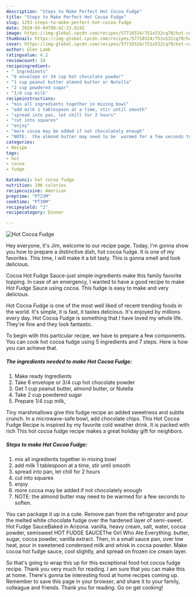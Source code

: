 ```yaml
---
description: "Steps to Make Perfect Hot Cocoa Fudge"
title: "Steps to Make Perfect Hot Cocoa Fudge"
slug: 1293-steps-to-make-perfect-hot-cocoa-fudge
date: 2020-05-04T08:42:23.624Z
image: https://img-global.cpcdn.com/recipes/57710324/751x532cq70/hot-cocoa-fudge-recipe-main-photo.jpg
thumbnail: https://img-global.cpcdn.com/recipes/57710324/751x532cq70/hot-cocoa-fudge-recipe-main-photo.jpg
cover: https://img-global.cpcdn.com/recipes/57710324/751x532cq70/hot-cocoa-fudge-recipe-main-photo.jpg
author: Glen Lamb
ratingvalue: 4.2
reviewcount: 10
recipeingredient:
- " Ingredients"
- "6 envelope or 34 cup hot chocolate powder"
- "1 cup peanut butter almond butter or Nutella"
- "2 cup powdered sugar"
- "1/4 cup milk"
recipeinstructions:
- "mix all ingredients together in mixing bowl"
- "add milk 1 tablespoon at a time, stir until smooth"
- "spread into pan, let chill for 2 hours"
- "cut into squares"
- "enjoy"
- "more cocoa may be added if not chocolately enough"
- "NOTE:  the almond butter may need to be  warmed for a few seconds to soften."
categories:
- Recipe
tags:
- hot
- cocoa
- fudge

katakunci: hot cocoa fudge 
nutrition: 296 calories
recipecuisine: American
preptime: "PT23M"
cooktime: "PT30M"
recipeyield: "2"
recipecategory: Dinner

---
```



![Hot Cocoa Fudge](https://img-global.cpcdn.com/recipes/57710324/751x532cq70/hot-cocoa-fudge-recipe-main-photo.jpg)

Hey everyone, it's Jim, welcome to our recipe page. Today, I'm gonna show you how to prepare a distinctive dish, hot cocoa fudge. It is one of my favorites. This time, I will make it a bit tasty. This is gonna smell and look delicious.

Cocoa Hot Fudge Sauce-just simple ingredients make this family favorite topping. In case of an emergency, I wanted to have a good recipe to make Hot Fudge Sauce using cocoa. This fudge is easy to make and very delicious.

Hot Cocoa Fudge is one of the most well liked of recent trending foods in the world. It's simple, it is fast, it tastes delicious. It's enjoyed by millions every day. Hot Cocoa Fudge is something that I have loved my whole life. They're fine and they look fantastic.


To begin with this particular recipe, we have to prepare a few components. You can cook hot cocoa fudge using 5 ingredients and 7 steps. Here is how you can achieve that.

<!--inarticleads1-->

##### The ingredients needed to make Hot Cocoa Fudge:

1. Make ready  Ingredients
1. Take 6 envelope or 3/4 cup hot chocolate powder
1. Get 1 cup peanut butter, almond butter, or Nutella
1. Take 2 cup powdered sugar
1. Prepare 1/4 cup milk,


Tiny marshmallows give this fudge recipe an added sweetness and subtle crunch. In a microwave-safe bowl, add chocolate chips. This Hot Cocoa Fudge Recipe is inspired by my favorite cold weather drink. It is packed with rich This hot cocoa fudge recipe makes a great holiday gift for neighbors. 

<!--inarticleads2-->

##### Steps to make Hot Cocoa Fudge:

1. mix all ingredients together in mixing bowl
1. add milk 1 tablespoon at a time, stir until smooth
1. spread into pan, let chill for 2 hours
1. cut into squares
1. enjoy
1. more cocoa may be added if not chocolately enough
1. NOTE:  the almond butter may need to be  warmed for a few seconds to soften.


You can package it up in a cute. Remove pan from the refrigerator and pour the melted white chocolate fudge over the hardened layer of semi-sweet. Hot Fudge SauceBaked in Arizona. vanilla, heavy cream, salt, water, cocoa powder, semisweet HOT FUDGE SAUCEThe Girl Who Ate Everything. butter, sugar, cocoa powder, vanilla extract. Then, in a small sauce pan, over low heat, pour in sweetened condensed milk and whisk in cocoa powder. Make cocoa hot fudge sauce, cool slightly, and spread on frozen ice cream layer. 

So that's going to wrap this up for this exceptional food hot cocoa fudge recipe. Thank you very much for reading. I am sure that you can make this at home. There's gonna be interesting food at home recipes coming up. Remember to save this page in your browser, and share it to your family, colleague and friends. Thank you for reading. Go on get cooking!

